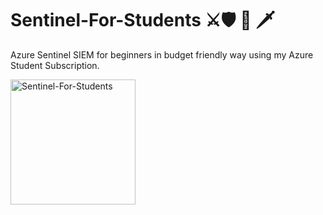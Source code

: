 # Sentinel-For-Students ⚔️🛡️ 🏹 🗡️
 Azure Sentinel SIEM for beginners in budget friendly way using my Azure Student Subscription.
 
<img width="200" height="200" alt="Sentinel-For-Students" src="https://github.com/user-attachments/assets/a7861af3-c5e1-4a2f-b126-2a585049f40e" />






